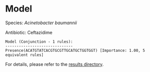 
# Model

Species: *Acinetobacter baumannii*

Antibiotic: Ceftazidime

```
Model (Conjunction - 1 rules):
------------------------------
Presence(ACATGTATCACGTGCGTTGCATGCTGGTGGT) [Importance: 1.00, 5 equivalent rules]

```

For details, please refer to the [results directory](../../../../../results/scm_b/acinetobacter%20baumannii/ceftazidime/repeat_1/).


